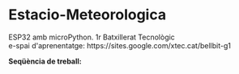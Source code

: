 # Estacio-Meteorologica
<p>ESP32 amb microPython. 1r Batxillerat Tecnològic<br>
e-spai d'aprenentatge: https://sites.google.com/xtec.cat/bellbit-g1</p>
<p><b>Seqüència de treball:</b></p>
